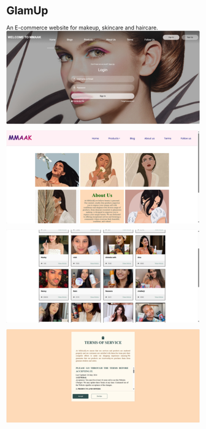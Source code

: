 # GlamUp
An E-commerce website for makeup, skincare and haircare.
![Home](screenshot-1739722796964.png)



![About](screenshot-1739722775497.png)



![Blogs](screenshot-1739722814797.png)



![Terms](screenshot-1739722845270.png)
